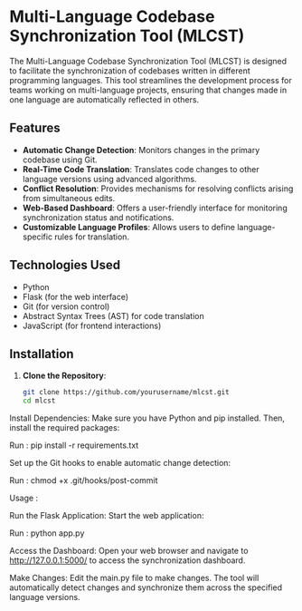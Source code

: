 # Multi-Language Codebase Synchronization Tool (MLCST)

The Multi-Language Codebase Synchronization Tool (MLCST) is designed to facilitate the synchronization of codebases written in different programming languages. This tool streamlines the development process for teams working on multi-language projects, ensuring that changes made in one language are automatically reflected in others.

## Features

- **Automatic Change Detection**: Monitors changes in the primary codebase using Git.
- **Real-Time Code Translation**: Translates code changes to other language versions using advanced algorithms.
- **Conflict Resolution**: Provides mechanisms for resolving conflicts arising from simultaneous edits.
- **Web-Based Dashboard**: Offers a user-friendly interface for monitoring synchronization status and notifications.
- **Customizable Language Profiles**: Allows users to define language-specific rules for translation.

## Technologies Used

- Python
- Flask (for the web interface)
- Git (for version control)
- Abstract Syntax Trees (AST) for code translation
- JavaScript (for frontend interactions)

## Installation

1. **Clone the Repository**:
   ```bash
   git clone https://github.com/yourusername/mlcst.git
   cd mlcst

Install Dependencies: 
Make sure you have Python and pip installed. Then, install the required packages:

Run : pip install -r requirements.txt
  
Set up the Git hooks to enable automatic change detection:

Run : chmod +x .git/hooks/post-commit

Usage :

Run the Flask Application: Start the web application:

Run : python app.py

Access the Dashboard: Open your web browser and navigate to http://127.0.0.1:5000/ to access the synchronization dashboard.

Make Changes: Edit the main.py file to make changes. The tool will automatically detect changes and synchronize them across the specified language versions.

